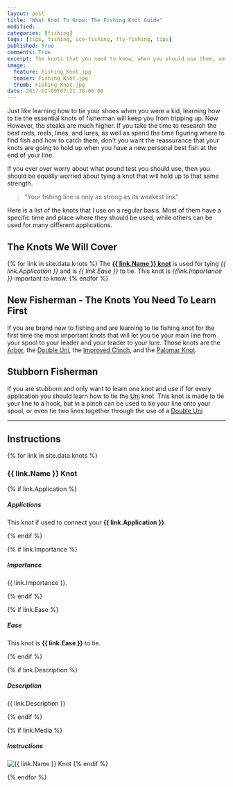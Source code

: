 ```yaml
---
layout: post
title: "What Knot To Know: The Fishing Knot Guide"
modified:
categories: [fishing]
tags: [tips, fishing, ice-fishing, fly-fishing, tips]
published: True
comments: True
excerpt: The knots that you need to know, when you should use them, and why they are used over other knots.
image:
  feature: Fishing_Knot.jpg
  teaser: Fishing_Knot.jpg
  thumb: Fishing_Knot.jpg
date: 2017-02-09T07:21:38-06:00
---
```


Just like learning how to tie your shoes when you were a kid, learning how to tie the essential knots of fisherman will keep you from tripping up. Now However, the steaks are much higher. If you take the time to research the best rods, reels, lines, and lures, as well as spend the time figuring where to find fish and how to catch them, don't you want the reassurance that your knots are going to hold up when you have a new personal best fish at the end of your line.

If you ever over worry about what pound test you should use, then you should be equally worried about tying a knot that will hold up to that same strength.

> "Your fishing line is only as strong as its weakest link"

Here is a list of the knots that I use on a regular basis. Most of them have a specific time and place where they should be used, while others can be used for many different applications.

## The Knots We Will Cover

{% for link in site.data.knots %}
The <strong><a href="#{{ link.Name }}">{{ link.Name }} knot</a></strong> is used for tying <i>{{ link.Application }}</i> and is <i>{{ link.Ease }}</i> to tie. This knot is <i>{{link.Importance }}</i> important to know.
{% endfor %}

## New Fisherman - The Knots You Need To Learn First
If you are brand new to fishing and are learning to tie fishing knot for the first time the most important knots that will let you tie your main line from your spool to your leader and your leader to your lure. Those knots are the <a href="#Arbor">Arbor</a>, the <a href="#Double Uni">Double Uni</a>, the <a href="#Improved Clinch">Improved Clinch</a>, and the <a href="#Palomar">Palomar Knot</a>.

## Stubborn Fisherman
If you are stubborn and only want to learn one knot and use if for every application you should learn how to tie the <a href="#Uni">Uni</a> knot. This knot is made to tie your line to a hook, but in a pinch can be used to tie your line onto your spool, or even tie two lines together through the use of a <a href="#Double Uni">Double Uni</a>

<hr>

## Instructions

{% for link in site.data.knots %}

<h3 id="{{ link.Name }}"> {{ link.Name }} Knot </h3>

{% if link.Application %}
<h5>Applictions</h5>
<p>This knot if used to connect your <strong>{{ link.Application }}</strong>.</p>
{% endif %}

{% if link.Importance %}
<h5>Importance</h5>
<p>{{ link.Importance }}.</p>
{% endif %}

{% if link.Ease %}
<h5>Ease</h5>
<p>This knot is <strong>{{ link.Ease }}</strong> to tie.</p>
{% endif %}

{% if link.Description %}
<h5>Description</h5>
<p>{{ link.Description }}</p>
{% endif %}

{% if link.Media %}
<h5>Instructions</h5>
<img src="{{ link.Media }}" alt="{{ link.Name }} Knot" title="{{ link.Name }} Knot" />
{% endif %}

{% endfor %}